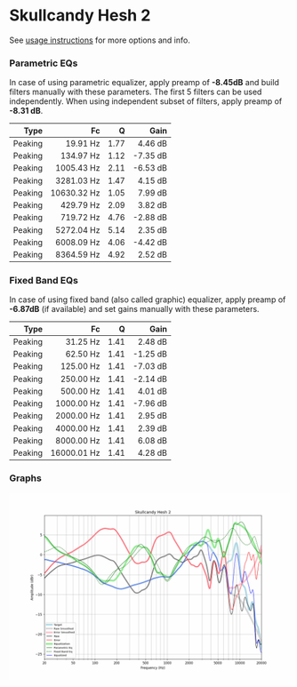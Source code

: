 # Skullcandy Hesh 2
See [usage instructions](https://github.com/jaakkopasanen/AutoEq#usage) for more options and info.

### Parametric EQs
In case of using parametric equalizer, apply preamp of **-8.45dB** and build filters manually
with these parameters. The first 5 filters can be used independently.
When using independent subset of filters, apply preamp of **-8.31 dB**.

| Type    | Fc          |    Q | Gain     |
|--------:|------------:|-----:|---------:|
| Peaking | 19.91 Hz    | 1.77 | 4.46 dB  |
| Peaking | 134.97 Hz   | 1.12 | -7.35 dB |
| Peaking | 1005.43 Hz  | 2.11 | -6.53 dB |
| Peaking | 3281.03 Hz  | 1.47 | 4.15 dB  |
| Peaking | 10630.32 Hz | 1.05 | 7.99 dB  |
| Peaking | 429.79 Hz   | 2.09 | 3.82 dB  |
| Peaking | 719.72 Hz   | 4.76 | -2.88 dB |
| Peaking | 5272.04 Hz  | 5.14 | 2.35 dB  |
| Peaking | 6008.09 Hz  | 4.06 | -4.42 dB |
| Peaking | 8364.59 Hz  | 4.92 | 2.52 dB  |

### Fixed Band EQs
In case of using fixed band (also called graphic) equalizer, apply preamp of **-6.87dB**
(if available) and set gains manually with these parameters.

| Type    | Fc          |    Q | Gain     |
|--------:|------------:|-----:|---------:|
| Peaking | 31.25 Hz    | 1.41 | 2.48 dB  |
| Peaking | 62.50 Hz    | 1.41 | -1.25 dB |
| Peaking | 125.00 Hz   | 1.41 | -7.03 dB |
| Peaking | 250.00 Hz   | 1.41 | -2.14 dB |
| Peaking | 500.00 Hz   | 1.41 | 4.01 dB  |
| Peaking | 1000.00 Hz  | 1.41 | -7.96 dB |
| Peaking | 2000.00 Hz  | 1.41 | 2.95 dB  |
| Peaking | 4000.00 Hz  | 1.41 | 2.39 dB  |
| Peaking | 8000.00 Hz  | 1.41 | 6.08 dB  |
| Peaking | 16000.01 Hz | 1.41 | 4.28 dB  |

### Graphs
![](./Skullcandy%20Hesh%202.png)